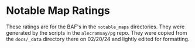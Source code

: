 # Notable Map Ratings

These ratings are for the BAF's in the `notable_maps` directories.
They were generated by the scripts in the `alecramsay/pg` repo.
They were copied from the `docs/_data` directory there on 02/20/24 and lightly edited for formatting.